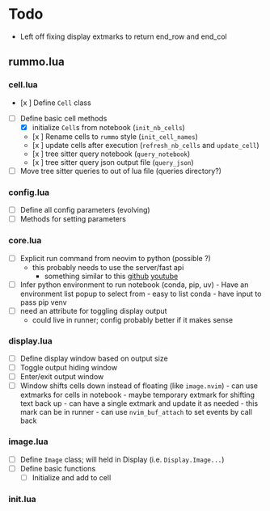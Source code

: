 # Todo

- Left off fixing display extmarks to return end_row and end_col

## rummo.lua

### cell.lua

- [x ] Define `Cell` class
- [ ] Define basic cell methods
  - [x] initialize `Cell`s from notebook (`init_nb_cells`)
  - [x ] Rename cells to `rummo` style (`init_cell_names`)
  - [x ] update cells after execution (`refresh_nb_cells` and `update_cell`)
  - [x ] tree sitter query notebook (`query_notebook`)
  - [x ] tree sitter query json output file (`query_json`)
- [ ] Move tree sitter queries to out of lua file (queries directory?)

### config.lua

- [ ] Define all config parameters (evolving)
- [ ] Methods for setting parameters

### core.lua

- [ ] Explicit run command from neovim to python (possible ?)
  - this probably needs to use the server/fast api
    - something similar to this
      [github](https://github.com/marimo-team/youtube-material/blob/main/examples/serv.py)
      [youtube](https://www.youtube.com/watch?v=MvMKYYw3qR4)
- [ ] Infer python environment to run notebook (conda, pip, uv) - Have an
      environment list popup to select from - easy to list conda - have input to
      pass pip venv
- [ ] need an attribute for toggling display output
  - could live in runner; config probably better if it makes sense

### display.lua

- [ ] Define display window based on output size
- [ ] Toggle output hiding window
- [ ] Enter/exit output window
- [ ] Window shifts cells down instead of floating (like `image.nvim`) - can use
      extmarks for cells in notebook - maybe temporary extmark for shifting text
      back up - can have a single extmark and update it as needed - this mark can
      be in runner - can use `nvim_buf_attach` to set events by call back

### image.lua

- [ ] Define `Image` class; will held in Display (i.e. `Display.Image...`)
- [ ] Define basic functions
  - [ ] Initialize and add to cell

### init.lua
